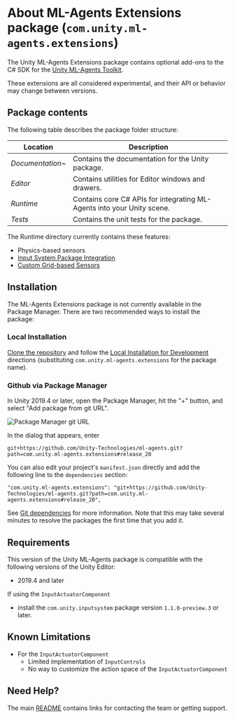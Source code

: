 # About ML-Agents Extensions package (`com.unity.ml-agents.extensions`)

The Unity ML-Agents Extensions package contains optional add-ons to the C# SDK for the
[Unity ML-Agents Toolkit](https://github.com/Unity-Technologies/ml-agents).

These extensions are all considered experimental, and their API or behavior
may change between versions.


## Package contents

The following table describes the package folder structure:

| **Location**     | **Description**                                                        |
| ---------------- | ---------------------------------------------------------------------- |
| _Documentation~_ | Contains the documentation for the Unity package.                      |
| _Editor_         | Contains utilities for Editor windows and drawers.                     |
| _Runtime_        | Contains core C# APIs for integrating ML-Agents into your Unity scene. |
| _Tests_          | Contains the unit tests for the package.                               |

The Runtime directory currently contains these features:
 * Physics-based sensors
 * [Input System Package Integration](InputActuatorComponent.md)
 * [Custom Grid-based Sensors](CustomGridSensors.md)

## Installation
The ML-Agents Extensions package is not currently available in the Package Manager. There are two
recommended ways to install the package:

### Local Installation
[Clone the repository](https://github.com/Unity-Technologies/ml-agents/tree/release_20_docs/docs/Installation.md#clone-the-ml-agents-toolkit-repository-optional) and follow the
[Local Installation for Development](https://github.com/Unity-Technologies/ml-agents/tree/release_20_docs/docs/Installation.md#advanced-local-installation-for-development-1)
directions (substituting `com.unity.ml-agents.extensions` for the package name).

### Github via Package Manager
In Unity 2019.4 or later, open the Package Manager, hit the "+" button, and select "Add package from git URL".

![Package Manager git URL](https://github.com/Unity-Technologies/ml-agents/blob/release_20_docs/docs/images/unity_package_manager_git_url.png)

In the dialog that appears, enter
 ```
git+https://github.com/Unity-Technologies/ml-agents.git?path=com.unity.ml-agents.extensions#release_20
```

You can also edit your project's `manifest.json` directly and add the following line to the `dependencies`
section:
```
"com.unity.ml-agents.extensions": "git+https://github.com/Unity-Technologies/ml-agents.git?path=com.unity.ml-agents.extensions#release_20",
```
See [Git dependencies](https://docs.unity3d.com/Manual/upm-git.html#subfolder) for more information. Note that this
may take several minutes to resolve the packages the first time that you add it.


## Requirements

This version of the Unity ML-Agents package is compatible with the following
versions of the Unity Editor:

- 2019.4 and later

If using the `InputActuatorComponent`
- install the `com.unity.inputsystem` package version `1.1.0-preview.3` or later.

## Known Limitations
- For the `InputActuatorComponent`
    - Limited implementation of `InputControls`
    - No way to customize the action space of the `InputActuatorComponent`

## Need Help?
The main [README](https://github.com/Unity-Technologies/ml-agents/tree/release_20_docs/README.md) contains links for contacting the team or getting support.

